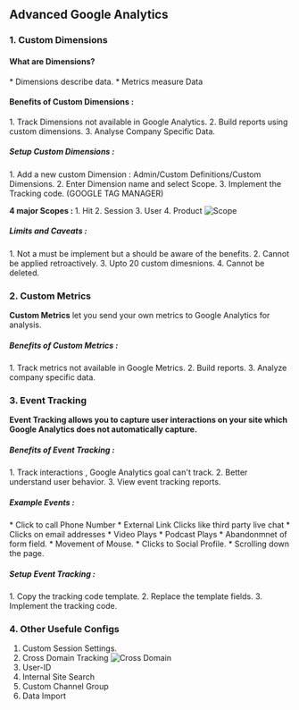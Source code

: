 ## Advanced Google Analytics

### 1. Custom Dimensions
<h4>What are Dimensions? </h4>
* Dimensions describe data. 
* Metrics measure Data
<h4>Benefits of Custom Dimensions : </h4>
1. Track Dimensions not available in Google Analytics. 
2. Build reports using custom dimensions. 
3. Analyse Company Specific Data. 

<h5> Setup Custom Dimensions : </h5>
1. Add a new custom Dimension : Admin/Custom Definitions/Custom Dimensions.
2. Enter Dimension name and select Scope. 
3. Implement the Tracking code. (GOOGLE TAG MANAGER)

<b>4 major Scopes : </b>
	1. Hit
	2. Session
	3. User
	4. Product
![Scope](/assets/Scope.png)

<h5>Limits and Caveats : </h5>
1. Not a must be implement but a should be aware of the benefits. 
2. Cannot be applied retroactively. 
3. Upto 20 custom dimesnions. 
4. Cannot be deleted. 

### 2. Custom Metrics
<b>Custom Metrics</b> let you send your own metrics to Google Analytics for analysis. 

<h5>Benefits of Custom Metrics : </h5>
1. Track metrics not available in Google Metrics. 
2. Build reports. 
3. Analyze company specific data. 

### 3. Event Tracking
<b> Event Tracking allows you to capture user interactions on your site which Google Analytics does not automatically capture. </b>
<h5>Benefits of Event Tracking : </h5>
1. Track interactions , Google Analytics goal can't track. 
2. Better understand user behavior. 
3. View event tracking reports. 

<h5>Example Events : </h5>
* Click to call Phone Number
* External Link Clicks like third party live chat
* Clicks on email addresses
* Video Plays 
* Podcast Plays
* Abandonmnet of form field. 
* Movement of Mouse. 
* Clicks to Social Profile. 
* Scrolling down the page. 

<h5>Setup Event Tracking : </h5>
1. Copy the tracking code template. 
2. Replace the template fields. 
3. Implement the tracking code. 

### 4. Other Usefule Configs
1. Custom Session Settings. 
2. Cross Domain Tracking ![Cross Domain](/assets/crossDomain.png)
3. User-ID
4. Internal Site Search
5. Custom Channel Group
6. Data Import